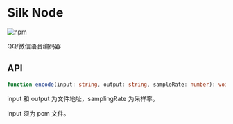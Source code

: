 # Silk Node

[![npm](https://img.shields.io/npm/v/@silk_node/core?style=flat-square)](https://www.npmjs.com/package/@silk_node/core)

QQ/微信语音编码器

## API
```ts
function encode(input: string, output: string, sampleRate: number): void
```

input 和 output 为文件地址，samplingRate 为采样率。

input 须为 pcm 文件。

